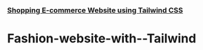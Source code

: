 ### <a href="https://masrulsakib.github.io/Shopping-ecommerce/">Shopping E-commerce Website using Tailwind CSS</a>
# Fashion-website-with--Tailwind
